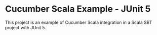 # Cucumber Scala Example - JUnit 5

This project is an example of Cucumber Scala integration in a Scala SBT project with JUnit 5.
